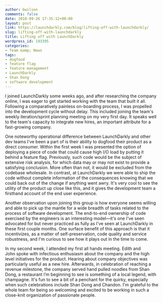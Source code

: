 ```yaml
---
author: bwilson
comments: false
date: 2018-09-26 17:35:12+00:00
layout: post
link: https://launchdarkly.com/blog/lifting-off-with-launchdarkly/
slug: lifting-off-with-launchdarkly
title: Lifting off with LaunchDarkly
wordpress_id: 193395
categories:
- Team &amp; News
tags:
- dogfood
- feature flag
- feature management
- LaunchDarkly
- Shan Dong
- software development
---
```


I joined LaunchDarkly some weeks ago, and after researching the company online, I was eager to get started working with the team that built it all. Following a comparatively painless on-boarding process, I was propelled into the development cycle without delay. This included joining the team's weekly iteration/sprint planning meeting on my very first day. It speaks well to the team's capacity to integrate new hires, an important attribute for a fast-growing company.

One noteworthy operational difference between LaunchDarkly and other dev teams I've been a part of is their ability to dogfood their product as a direct consumer. Within the first week I was presented the option of deploying a piece of code that could cause high I/O load by putting it behind a feature flag. Previously, such code would be the subject of extensive risk analysis, for which data may or may not exist to provide a satisfying conclusion. More often than not, it would be excluded from the codebase wholesale. In contrast, at LaunchDarkly we were able to ship the code without complete information of the consequences knowing that we could back out of the change if anything went awry. It's very cool to see the utility of the product up close like this, and it gives the development team a firsthand account of the end user experience.

Another observation upon joining this group is how everyone seems willing and able to pick up the mantle for a wide breadth of tasks related to the process of software development. The end-to-end ownership of code exercised by the engineers is an interesting model—it's one I've seen advocated for but never practiced as fully as I've seen at LaunchDarkly in these first couple months. One surface benefit of this approach is that it incentivizes, as a matter of self-preservation, code quality and service robustness, and I'm curious to see how it plays out in the time to come.

In my second week, I attended my first all hands meeting. Edith and John spoke with infectious enthusiasm about the company and the high level initiatives for the product. Hearing about company objectives was particularly useful as a new hire. Afterwards, in celebration of reaching a revenue milestone, the company served hand pulled noodles from Shan Dong, a restaurant I’m beginning to see is something of a local legend, with champagne. It's fun to see a bit of a penchant for the quirky, especially when such celebrations include Shan Dong and Chandon. I'm grateful to the whole team for being so welcoming and excited to be working in such a close-knit organization of passionate people.
